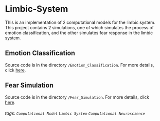 # Limbic-System
This is an implementation of 2 computational models for the limbic system. This project contains 2 simulations, one of which simulates the process of emotion classification, and the other simulates fear response in the limbic system.

## Emotion Classification
Source code is in the directory ```/Emotion_Classification```. For more details, click [here](https://github.com/zytyz/Limbic-System/blob/master/Emotion_Classification/Emotional_Learning.pdf).

## Fear Simulation
Source code is in the directory ```/Fear_Simulation```. For more details, click [here](https://github.com/zytyz/Limbic-System/blob/master/Fear_Simulation/Fear_Simulation.pdf).


###### tags: `Computational Model` `Limbic System` `Computational Neuroscience`
